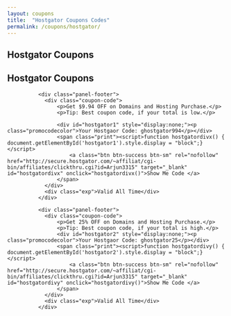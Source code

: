 ```yaml
---
layout: coupons
title:  "Hostgator Coupons Codes"
permalink: /coupons/hostgator/
---
```


<div class="panel panel-default coupon" id="busoffer">
              <div class="panel-heading" id="head">
                <div class="panel-title" id="title">
				<h2 class="hidden-xs">Hostgator Coupons</h2>
                <h2 class="visible-xs">Hostgator Coupons</h2>
                </div>
              </div>
              
              <div class="panel-footer">
                <div class="coupon-code">
                    <p>Get ​​$9.94 OFF on Domains and Hosting Purchase.</p>
					<p>Tip: Best coupon code, if your total is low.</p>
					
                    <div id="hostgator1" style="display:none;"><p class="promocodecolor">Your Hostgaor Code: ghostgator994</p></div>
                    <span class="print"><script>function hostgatordivx() { document.getElementById('hostgator1').style.display = "block";}</script>
                        <a class="btn btn-success btn-sm" rel="nofollow" href="http://secure.hostgator.com/~affiliat/cgi-bin/affiliates/clickthru.cgi?id=Arjun3315" target="_blank" id="hostgatordivx" onclick="hostgatordivx()">Show Me Code </a> 	
                    </span>
                </div>
                <div class="exp">Valid All Time</div>
              </div> 
			  
			  <div class="panel-footer">
                <div class="coupon-code">
                    <p>Get ​​25% OFF on Domains and Hosting Purchase.</p>
					<p>Tip: Best coupon code, if your total is high.</p>
                    <div id="hostgator2" style="display:none;"><p class="promocodecolor">Your Hostgaor Code: ghostgator25</p></div>
                    <span class="print"><script>function hostgatordivy() { document.getElementById('hostgator2').style.display = "block";}</script>
                        <a class="btn btn-success btn-sm" rel="nofollow" href="http://secure.hostgator.com/~affiliat/cgi-bin/affiliates/clickthru.cgi?id=Arjun3315" target="_blank" id="hostgatordivy" onclick="hostgatordivy()">Show Me Code </a> 	
                    </span>
                </div>
                <div class="exp">Valid All Time</div>
              </div> 
			   
</div>